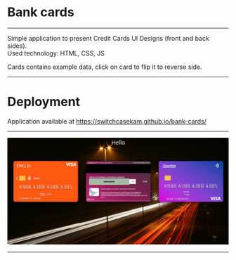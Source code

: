 # Bank cards

---

Simple application to present Credit Cards UI Designs (front and back sides).<br>
Used technology: HTML, CSS, JS<br>

Cards contains example data, click on card to flip it to reverse side.
<br>


---
# Deployment
Application available at https://switchcasekam.github.io/bank-cards/

----

![alt text](https://github.com/SwitchCaseKam/bank-cards/blob/main/example-pic.JPG?raw=true)

---